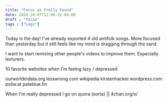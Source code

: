 ```yaml
---
title: "Focus as Frolly Found"
date: 2020-10-07T12:06:32-04:00
draft : "false"
tags : ["Logs"]
---
```


<!--more-->

Today is the day! I've already exported 4 old antifolk songs. More focused than yesterday but it still feels like my mind is dragging through the sand.

I want to start remixing other people's videos to improve them. Especially lexturers.


10 favorite websites when I'm feelng lazy / depressed   

ourworldindata.org
lesswrong.com
wikipedia
kirstenhacker.wordpress.com
poliw.at
paleblue.fm


When I'm really depressed I go on
quora (sorta) || 4chan.org/x/


<!--

| Dailies        | Questions           | Answers  |
| ------------- |:-------------:| -----:|
| Read()      | *What did you read?* | X |
| Write()      | *What did you write?*      |   X |
| Exercise() | *Dance workout (or otherwise?)*      |    X |

| AJ() | *You bounced what track:*      |    X |
| FA() | *You sang what live:*      |    X |
| FBR() | *What did you make?*      |    X |
| HH() | *You filmed what:*      |    X |
| LaC() | *You called who:*      |    X |
| PBA() | *You recorded what:*      |    X |
| PBD() | *You did what for PBD?*      |    X |
| SingSong Antifolk() | *Uploaded what to archive:*      |    X |

| Web() | *You did what to POLIW.AT?*      |    X |
| Love&Legacy() | *You did what for friends/fam?*      |    X |
| God() | *You're grateful for what?*      |    X |
<sub>v1.0</sub>

 -->
